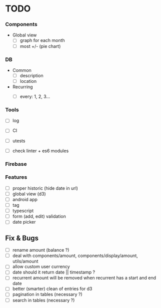 TODO
====


### Components

- Global view
  - [ ] graph for each month
  - [ ] most +/- (pie chart)

### DB

- Common
  - [ ] description
  - [ ] location
- Recurring
  - [ ] every: 1, 2, 3...


### Tools

- [ ] log
- [ ] CI
- [ ] utests
- [ ] check linter + es6 modules


### Firebase


### Features

- [ ] proper historic (hide date in url)
- [ ] global view (d3)
- [ ] android app
- [ ] tag
- [ ] typescript
- [ ] form (add, edit) validation
- [ ] date picker

## Fix & Bugs

- [ ] rename amount (balance ?)
- [ ] deal with components/amount, components/display/amount, utils/amount
- [ ] allow custom user currency
- [ ] date should it return date || timestamp ?
- [ ] recurrent amount will be removed when recurrent has a start and end date
- [ ] better (smarter) clean of entries for d3
- [ ] pagination in tables (necessary ?)
- [ ] search in tables (necessary ?)
